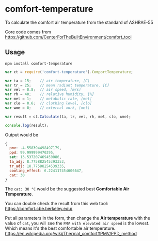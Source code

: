 # comfort-temperature
To calculate the comfort air temperature from the standard of ASHRAE-55

Core code comes from https://github.com/CenterForTheBuiltEnvironment/comfort_tool  

## Usage

`npm install comfort-temperature`

```js
var ct = require('comfort-temperature').ComportTemperature;

var ta = 15;    // air temperature, [C]
var tr = 25;    // mean radiant temperature, [C]
var vel = 0.8;  // air speed, [m/s]
var rh = 40;    // relative humidity, [%]
var met = 1;    // metabolic rate, [met]
var clo = 0.6;  // clothing level, [clo]
var wme = 0;    // external work, [met]

var result = ct.Calculate(ta, tr, vel, rh, met, clo, wme); 

console.log(result);
```

Output would be 
```js
{
  pmv: -4.558394498497179,
  ppd: 99.999999470295,
  set: 13.537207469450086,
  ta_adj: 8.775882545393353,
  tr_adj: 18.77588254539335,
  cooling_effect: 6.224117454606647,
  cat: 30
}
```  

The `cat: 30 °C` would be the suggested best **Comfortable Air Temperature**.

You can double check the result from this web tool: https://comfort.cbe.berkeley.edu/  

Put all parameters in the form, then change the **Air temperature** with the value of `cat`, you will see the `PMV with elevated air speed` is the lowest. Which means it's the best comfortable air temperature. https://en.wikipedia.org/wiki/Thermal_comfort#PMV/PPD_method  